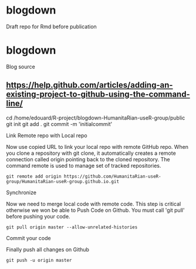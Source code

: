# blogdown
Draft repo for Rmd before publication

# blogdown
Blog source

## https://help.github.com/articles/adding-an-existing-project-to-github-using-the-command-line/

cd /home/edouard/R-project/blogdown-HumanitaRian-useR-group/public
git init
git add .
git commit -m 'initialcommit'

Link Remote repo with Local repo

Now use copied URL to link your local repo with remote GitHub repo. When you clone a repository with git clone, it automatically creates a remote connection called origin pointing back to the cloned repository. The command remote is used to manage set of tracked repositories.

    
    git remote add origin https://github.com/HumanitaRian-useR-group/HumanitaRian-useR-group.github.io.git

Synchronize

Now we need to merge local code with remote code. This step is critical otherwise we won be able to Push Code on Github. You must call 'git pull' before pushing your code.


    git pull origin master --allow-unrelated-histories

Commit your code

Finally push all changes on Github

    git push -u origin master
